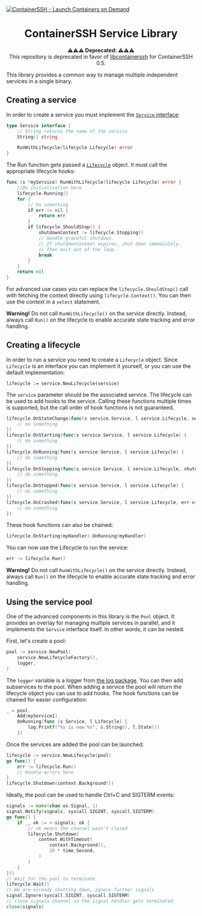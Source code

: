 [![ContainerSSH - Launch Containers on Demand](https://containerssh.github.io/images/logo-for-embedding.svg)](https://containerssh.github.io/)

<!--suppress HtmlDeprecatedAttribute -->
<h1 align="center">ContainerSSH Service Library</h1>

<p align="center"><strong>⚠⚠⚠ Deprecated: ⚠⚠⚠</strong><br />This repository is deprecated in favor of <a href="https://github.com/ContainerSSH/libcontainerssh">libcontainerssh</a> for ContainerSSH 0.5.</p>

This library provides a common way to manage multiple independent services in a single binary.

## Creating a service

In order to create a service you must implement the [`Service` interface](service.go):

```go
type Service interface {
	// String returns the name of the service
	String() string

	RunWithLifecycle(lifecycle Lifecycle) error
}
```

The Run function gets passed a [`Lifecycle`](lifecycle.go) object. It must call the appropriate lifecycle hooks:

```go
func (s *myService) RunWithLifecycle(lifecycle Lifecycle) error {
    //Do initialization here
    lifecycle.Running()
    for {
        // Do something
        if err != nil {
            return err
        }
        if lifecycle.ShouldStop() {
            shutdownContext := lifecycle.Stopping()
            // Handle graceful shutdown.
            // If shutdownContext expires, shut down immediately.
            // Then exit out of the loop.
            break
        }
    }
    return nil
}
```

For advanced use cases you can replace the `lifecycle.ShouldStop()` call with fetching the context directly using `lifecycle.Context()`. You can then use the context in a `select` statement.

**Warning!** Do not call `RunWithLifecycle()` on the service directly. Instead, always call `Run()` on the lifecycle to enable accurate state tracking and error handling. 

## Creating a lifecycle

In order to run a service you need to create a `Lifecycle` object. Since `Lifecycle` is an interface you can implement it yourself, or you can use the default implementation:

```
lifecycle := service.NewLifecycle(service)
```

The `service` parameter should be the associated service. The lifecycle can be used to add hooks to the service. Calling these functions multiple times is supported, but the call order of hook functions is not guaranteed.

```go
lifecycle.OnStateChange(func(s service.Service, l service.Lifecycle, newState service.State) {
    // do something
})
lifecycle.OnStarting(func(s service.Service, l service.Lifecycle) {
    // do something
})
lifecycle.OnRunning(func(s service.Service, l service.Lifecycle) {
    // do something
})
lifecycle.OnStopping(func(s service.Service, l service.Lifecycle, shutdownContext context.Context) {
    // do something
})
lifecycle.OnStopped(func(s service.Service, l service.Lifecycle) {
    // do something
})
lifecycle.OnCrashed(func(s service.Service, l service.Lifecycle, err error) {
    // do something
})
```

These hook functions can also be chained:

```go
lifecycle.OnStarting(myHandler).OnRunning(myHandler)
```

You can now use the Lifecycle to run the service:

```go
err := lifecycle.Run()
```

**Warning!** Do not call `RunWithLifecycle()` on the service directly. Instead, always call `Run()` on the lifecycle to enable accurate state tracking and error handling.

## Using the service pool

One of the advanced components in this library is the `Pool` object. It provides an overlay for managing multiple services in parallel, and it implements the `Service` interface itself. In other words, it can be nested.

First, let's create a pool: 

```go
pool := service.NewPool(
    service.NewLifecycleFactory(),
    logger,
)
```

The `logger` variable is a logger from [the log package](https://github.com/containerssh/log). You can then add subservices to the pool. When adding a service the pool will return the lifecycle object you can use to add hooks. The hook functions can be chained for easier configuration:

```go
_ = pool.
    Add(myService1).
    OnRunning(func (s Service, l Lifecycle) {
        log.Printf("%s is now %s", s.String(), l.State())
    })
```

Once the services are added the pool can be launched:

```go
lifecycle := service.NewLifecycle(pool)
go func() {
    err := lifecycle.Run()
    // Handle errors here
}
lifecycle.Shutdown(context.Background())
```

Ideally, the pool can be used to handle Ctrl+C and SIGTERM events:

```go
signals := make(chan os.Signal, 1)
signal.Notify(signals, syscall.SIGINT, syscall.SIGTERM)
go func() {
    if _, ok := <-signals; ok {
        // ok means the channel wasn't closed
        lifecycle.Shutdown(
            context.WithTimeout(
                context.Background(),
                20 * time.Second,
            )
        )
    }
}()
// Wait for the pool to terminate.
lifecycle.Wait()
// We are already shutting down, ignore further signals
signal.Ignore(syscall.SIGINT, syscall.SIGTERM)
// close signals channel so the signal handler gets terminated
close(signals)
```

